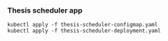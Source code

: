 ### Thesis scheduler app

```
kubectl apply -f thesis-scheduler-configmap.yaml
kubectl apply -f thesis-scheduler-deployment.yaml
```